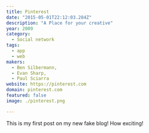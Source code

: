 ```yaml
---
title: Pinterest
date: "2015-05-01T22:12:03.284Z"
description: "A Place for your creative"
year: 2009
category:
  - Social network
tags:
  - app
  - web
makers:
  - Ben Silbermann,
  - Evan Sharp,
  - Paul Sciarra
website: https://pinterest.com
domain: pinterest.com
featured: false
image: ./pinterest.png

---
```

This is my first post on my new fake blog! How exciting!
